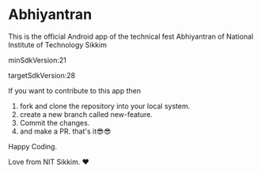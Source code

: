 # Abhiyantran
This is the official Android app of the technical fest Abhiyantran of National Institute of Technology Sikkim

minSdkVersion:21

targetSdkVersion:28

If you want to contribute to this app then 
1. fork and clone the repository into your local system.
2. create a new branch called new-feature.
3. Commit the changes.
4. and make a PR. that's it😎😎

Happy Coding.

Love from NIT Sikkim. ❤️

